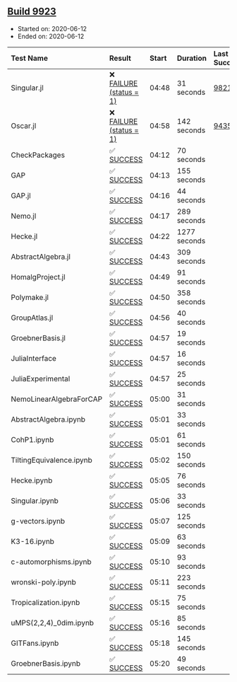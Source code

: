 ## [Build 9923](https://oscarci.mathematik.uni-kl.de/job/oscar/9923/)

* Started on: 2020-06-12
* Ended on: 2020-06-12

| Test Name    | Result | Start | Duration | Last Success | First Failure |
|:-------------|:-------|:------|:---------|:-------------|:--------------|
| Singular.jl | ❌ [FAILURE (status = 1)](https://oscarci.mathematik.uni-kl.de/job/oscar/9923/artifact/logs/build-9923/Singular.jl.log) | 04:48 | 31 seconds | [9821](https://oscarci.mathematik.uni-kl.de/job/oscar/9821/) | [9822](https://oscarci.mathematik.uni-kl.de/job/oscar/9822/) |
| Oscar.jl | ❌ [FAILURE (status = 1)](https://oscarci.mathematik.uni-kl.de/job/oscar/9923/artifact/logs/build-9923/Oscar.jl.log) | 04:58 | 142 seconds | [9435](https://oscarci.mathematik.uni-kl.de/job/oscar/9435/) | [9436](https://oscarci.mathematik.uni-kl.de/job/oscar/9436/) |
| CheckPackages | ✅ [SUCCESS](https://oscarci.mathematik.uni-kl.de/job/oscar/9923/artifact/logs/build-9923/CheckPackages.log) | 04:12 | 70 seconds |  |  |
| GAP | ✅ [SUCCESS](https://oscarci.mathematik.uni-kl.de/job/oscar/9923/artifact/logs/build-9923/GAP.log) | 04:13 | 155 seconds |  |  |
| GAP.jl | ✅ [SUCCESS](https://oscarci.mathematik.uni-kl.de/job/oscar/9923/artifact/logs/build-9923/GAP.jl.log) | 04:16 | 44 seconds |  |  |
| Nemo.jl | ✅ [SUCCESS](https://oscarci.mathematik.uni-kl.de/job/oscar/9923/artifact/logs/build-9923/Nemo.jl.log) | 04:17 | 289 seconds |  |  |
| Hecke.jl | ✅ [SUCCESS](https://oscarci.mathematik.uni-kl.de/job/oscar/9923/artifact/logs/build-9923/Hecke.jl.log) | 04:22 | 1277 seconds |  |  |
| AbstractAlgebra.jl | ✅ [SUCCESS](https://oscarci.mathematik.uni-kl.de/job/oscar/9923/artifact/logs/build-9923/AbstractAlgebra.jl.log) | 04:43 | 309 seconds |  |  |
| HomalgProject.jl | ✅ [SUCCESS](https://oscarci.mathematik.uni-kl.de/job/oscar/9923/artifact/logs/build-9923/HomalgProject.jl.log) | 04:49 | 91 seconds |  |  |
| Polymake.jl | ✅ [SUCCESS](https://oscarci.mathematik.uni-kl.de/job/oscar/9923/artifact/logs/build-9923/Polymake.jl.log) | 04:50 | 358 seconds |  |  |
| GroupAtlas.jl | ✅ [SUCCESS](https://oscarci.mathematik.uni-kl.de/job/oscar/9923/artifact/logs/build-9923/GroupAtlas.jl.log) | 04:56 | 40 seconds |  |  |
| GroebnerBasis.jl | ✅ [SUCCESS](https://oscarci.mathematik.uni-kl.de/job/oscar/9923/artifact/logs/build-9923/GroebnerBasis.jl.log) | 04:57 | 19 seconds |  |  |
| JuliaInterface | ✅ [SUCCESS](https://oscarci.mathematik.uni-kl.de/job/oscar/9923/artifact/logs/build-9923/JuliaInterface.log) | 04:57 | 16 seconds |  |  |
| JuliaExperimental | ✅ [SUCCESS](https://oscarci.mathematik.uni-kl.de/job/oscar/9923/artifact/logs/build-9923/JuliaExperimental.log) | 04:57 | 25 seconds |  |  |
| NemoLinearAlgebraForCAP | ✅ [SUCCESS](https://oscarci.mathematik.uni-kl.de/job/oscar/9923/artifact/logs/build-9923/NemoLinearAlgebraForCAP.log) | 05:00 | 31 seconds |  |  |
| AbstractAlgebra.ipynb | ✅ [SUCCESS](https://oscarci.mathematik.uni-kl.de/job/oscar/9923/artifact/logs/build-9923/AbstractAlgebra.ipynb.log) | 05:01 | 33 seconds |  |  |
| CohP1.ipynb | ✅ [SUCCESS](https://oscarci.mathematik.uni-kl.de/job/oscar/9923/artifact/logs/build-9923/CohP1.ipynb.log) | 05:01 | 61 seconds |  |  |
| TiltingEquivalence.ipynb | ✅ [SUCCESS](https://oscarci.mathematik.uni-kl.de/job/oscar/9923/artifact/logs/build-9923/TiltingEquivalence.ipynb.log) | 05:02 | 150 seconds |  |  |
| Hecke.ipynb | ✅ [SUCCESS](https://oscarci.mathematik.uni-kl.de/job/oscar/9923/artifact/logs/build-9923/Hecke.ipynb.log) | 05:05 | 76 seconds |  |  |
| Singular.ipynb | ✅ [SUCCESS](https://oscarci.mathematik.uni-kl.de/job/oscar/9923/artifact/logs/build-9923/Singular.ipynb.log) | 05:06 | 33 seconds |  |  |
| g-vectors.ipynb | ✅ [SUCCESS](https://oscarci.mathematik.uni-kl.de/job/oscar/9923/artifact/logs/build-9923/g-vectors.ipynb.log) | 05:07 | 125 seconds |  |  |
| K3-16.ipynb | ✅ [SUCCESS](https://oscarci.mathematik.uni-kl.de/job/oscar/9923/artifact/logs/build-9923/K3-16.ipynb.log) | 05:09 | 63 seconds |  |  |
| c-automorphisms.ipynb | ✅ [SUCCESS](https://oscarci.mathematik.uni-kl.de/job/oscar/9923/artifact/logs/build-9923/c-automorphisms.ipynb.log) | 05:10 | 93 seconds |  |  |
| wronski-poly.ipynb | ✅ [SUCCESS](https://oscarci.mathematik.uni-kl.de/job/oscar/9923/artifact/logs/build-9923/wronski-poly.ipynb.log) | 05:11 | 223 seconds |  |  |
| Tropicalization.ipynb | ✅ [SUCCESS](https://oscarci.mathematik.uni-kl.de/job/oscar/9923/artifact/logs/build-9923/Tropicalization.ipynb.log) | 05:15 | 75 seconds |  |  |
| uMPS(2,2,4)_0dim.ipynb | ✅ [SUCCESS](https://oscarci.mathematik.uni-kl.de/job/oscar/9923/artifact/logs/build-9923/uMPS-2-2-4-_0dim.ipynb.log) | 05:16 | 85 seconds |  |  |
| GITFans.ipynb | ✅ [SUCCESS](https://oscarci.mathematik.uni-kl.de/job/oscar/9923/artifact/logs/build-9923/GITFans.ipynb.log) | 05:18 | 145 seconds |  |  |
| GroebnerBasis.ipynb | ✅ [SUCCESS](https://oscarci.mathematik.uni-kl.de/job/oscar/9923/artifact/logs/build-9923/GroebnerBasis.ipynb.log) | 05:20 | 49 seconds |  |  |
